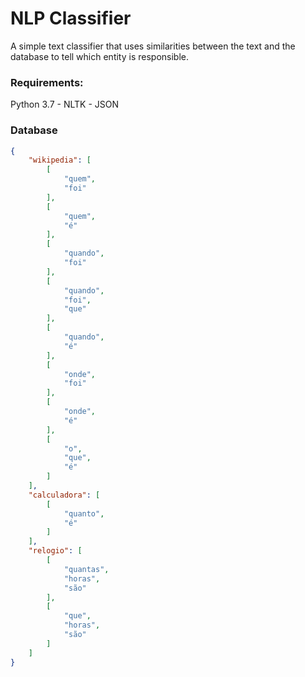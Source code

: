 # NLP Classifier
A simple text classifier that uses similarities between the text and the database to tell which entity is responsible.

### Requirements:
Python 3.7 - NLTK - JSON

### Database
```json
{
    "wikipedia": [
        [
            "quem",
            "foi"
        ],
        [
            "quem",
            "é"
        ],
        [
            "quando",
            "foi"
        ],
        [
            "quando",
            "foi",
            "que"
        ],
        [
            "quando",
            "é"
        ],
        [
            "onde",
            "foi"
        ],
        [
            "onde",
            "é"
        ],
        [
            "o",
            "que",
            "é"
        ]
    ],
    "calculadora": [
        [
            "quanto",
            "é"
        ]
    ],
    "relogio": [
        [
            "quantas",
            "horas",
            "são"
        ],
        [
            "que",
            "horas",
            "são"
        ]
    ]
}
```